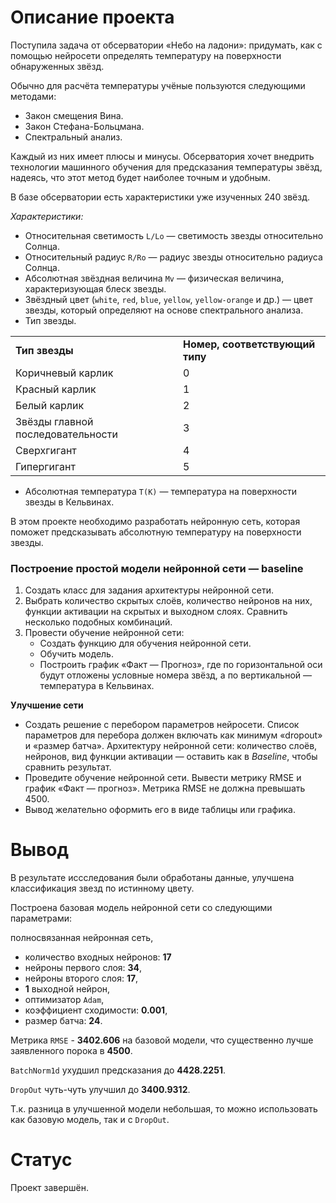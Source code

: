 # Описание проекта

Поступила задача от обсерватории «Небо на ладони»: придумать, как с помощью нейросети определять температуру на поверхности обнаруженных звёзд.

Обычно для расчёта температуры учёные пользуются следующими методами:

- Закон смещения Вина.
- Закон Стефана-Больцмана.
- Спектральный анализ.

Каждый из них имеет плюсы и минусы. Обсерватория хочет внедрить технологии машинного обучения для предсказания температуры звёзд, надеясь, что этот метод будет наиболее точным и удобным.

В базе обсерватории есть характеристики уже изученных 240 звёзд.

*Характеристики:*

- Относительная светимость `L/Lo` — светимость звезды относительно Солнца.
- Относительный радиус `R/Ro` — радиус звезды относительно радиуса Солнца.
- Абсолютная звёздная величина `Mv` — физическая величина, характеризующая блеск звезды.
- Звёздный цвет (`white`, `red`, `blue`, `yellow`, `yellow-orange` и др.) — цвет звезды, который определяют на основе спектрального анализа.
- Тип звезды.

|     |     |
| --- | --- |
| **Тип звезды** | **Номер, соответствующий типу** |
| Коричневый карлик | 0   |
| Красный карлик | 1   |
| Белый карлик | 2   |
| Звёзды главной последовательности | 3   |
| Сверхгигант | 4   |
| Гипергигант | 5   |

- Абсолютная температура `T(K)` — температура на поверхности звезды в Кельвинах.

В этом проекте необходимо разработать нейронную сеть, которая поможет предсказывать абсолютную температуру на поверхности звезды.

### Построение простой модели нейронной сети — baseline

1.  Создать класс для задания архитектуры нейронной сети.
2.  Выбрать количество скрытых слоёв, количество нейронов на них, функции активации на скрытых и выходном слоях. Сравнить несколько подобных комбинаций.
3.  Провести обучение нейронной сети:
    - Создать функцию для обучения нейронной сети.
    - Обучить модель.
    - Построить график «Факт — Прогноз», где по горизонтальной оси будут отложены условные номера звёзд, а по вертикальной — температура в Кельвинах.

**Улучшение сети**

- Создать решение с перебором параметров нейросети. Список параметров для перебора должен включать как минимум «dropout» и «размер батча». Архитектуру нейронной сети: количество слоёв, нейронов, вид функции активации — оставить как в *Baseline*, чтобы сравнить результат.
- Проведите обучение нейронной сети. Вывести метрику RMSE и график «Факт — прогноз». Метрика RMSE не должна превышать 4500.
- Вывод желательно оформить его в виде таблицы или графика.

# Вывод

В результате иссследования были обработаны данные, улучшена классификация звезд по истинному цвету.

Построена базовая модель нейронной сети со следующими параметрами:

полносвязанная нейронная сеть,

- количество входных нейронов: **17**
- нейроны первого слоя: **34**,
- нейроны второго слоя: **17**,
- **1** выходной нейрон,
- оптимизатор `Adam`,
- коэффициент сходимости: **0.001**,
- размер батча: **24**.

Метрика `RMSE` - **3402.606** на базовой модели, что существенно лучше заявленного порока в **4500**.

`BatchNorm1d` ухудшил предсказания до **4428.2251**.

`DropOut` чуть-чуть улучшил до **3400.9312**.

Т.к. разница в улучшенной модели небольшая, то можно использовать как базовую модель, так и с `DropOut`.

# Статус

Проект завершён.